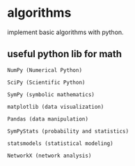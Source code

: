 # algorithms

implement basic algorithms with python.

## useful python lib for math

    NumPy (Numerical Python)
    
    SciPy (Scientific Python)
    
    SymPy (symbolic mathematics)
    
    matplotlib (data visualization)
    
    Pandas (data manipulation)
    
    SymPyStats (probability and statistics)
    
    statsmodels (statistical modeling)
    
    NetworkX (network analysis)
